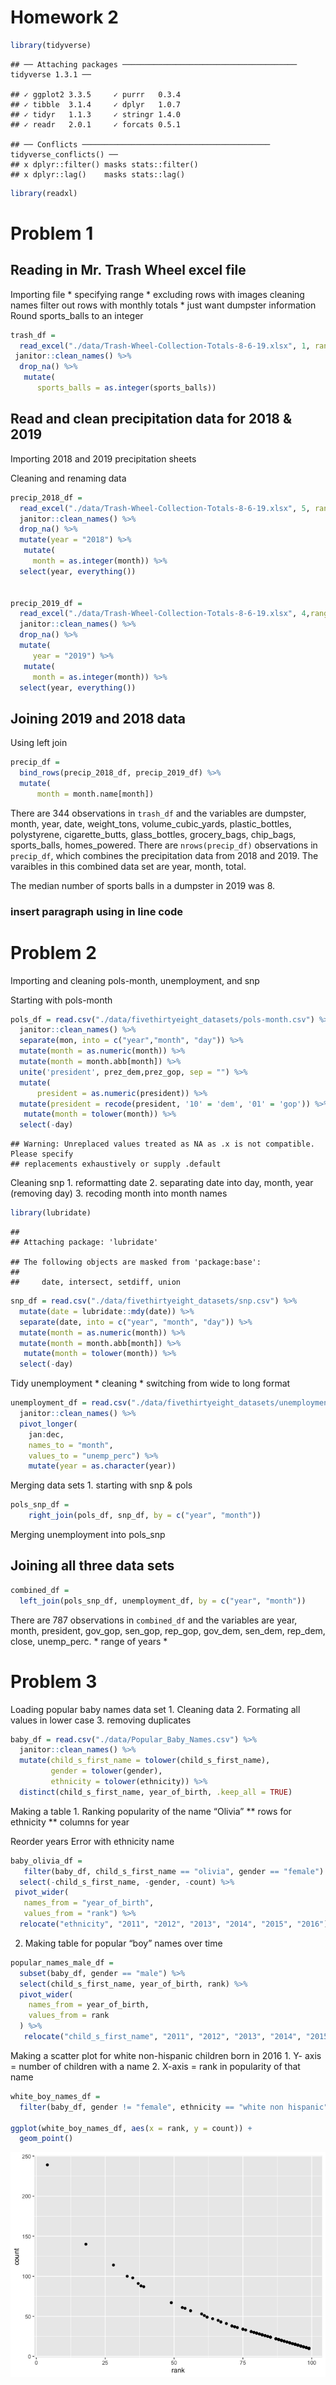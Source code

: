 Homework 2
================

``` r
library(tidyverse)
```

    ## ── Attaching packages ─────────────────────────────────────── tidyverse 1.3.1 ──

    ## ✓ ggplot2 3.3.5     ✓ purrr   0.3.4
    ## ✓ tibble  3.1.4     ✓ dplyr   1.0.7
    ## ✓ tidyr   1.1.3     ✓ stringr 1.4.0
    ## ✓ readr   2.0.1     ✓ forcats 0.5.1

    ## ── Conflicts ────────────────────────────────────────── tidyverse_conflicts() ──
    ## x dplyr::filter() masks stats::filter()
    ## x dplyr::lag()    masks stats::lag()

``` r
library(readxl)
```

# Problem 1

## Reading in Mr. Trash Wheel excel file

Importing file \* specifying range \* excluding rows with images
cleaning names filter out rows with monthly totals \* just want dumpster
information Round sports\_balls to an integer

``` r
trash_df = 
  read_excel("./data/Trash-Wheel-Collection-Totals-8-6-19.xlsx", 1, range = "A2:N408") %>%
 janitor::clean_names() %>% 
  drop_na() %>% 
   mutate(
      sports_balls = as.integer(sports_balls))
```

## Read and clean precipitation data for 2018 & 2019

Importing 2018 and 2019 precipitation sheets

Cleaning and renaming data

``` r
precip_2018_df = 
  read_excel("./data/Trash-Wheel-Collection-Totals-8-6-19.xlsx", 5, range = "A2:B15") %>% 
  janitor::clean_names() %>% 
  drop_na() %>% 
  mutate(year = "2018") %>% 
   mutate(
     month = as.integer(month)) %>% 
  select(year, everything())
  

precip_2019_df = 
  read_excel("./data/Trash-Wheel-Collection-Totals-8-6-19.xlsx", 4,range = "A2:B15") %>% 
  janitor::clean_names() %>% 
  drop_na() %>% 
  mutate(
     year = "2019") %>% 
   mutate(
     month = as.integer(month)) %>% 
  select(year, everything())
```

## Joining 2019 and 2018 data

Using left join

``` r
precip_df = 
  bind_rows(precip_2018_df, precip_2019_df) %>% 
  mutate(
      month = month.name[month])
```

There are 344 observations in `trash_df` and the variables are dumpster,
month, year, date, weight\_tons, volume\_cubic\_yards, plastic\_bottles,
polystyrene, cigarette\_butts, glass\_bottles, grocery\_bags,
chip\_bags, sports\_balls, homes\_powered. There are `nrows(precip_df)`
observations in `precip_df`, which combines the precipitation data from
2018 and 2019. The varaibles in this combined data set are year, month,
total.

The median number of sports balls in a dumpster in 2019 was 8.

### insert paragraph using in line code

# Problem 2

Importing and cleaning pols-month, unemployment, and snp

Starting with pols-month

``` r
pols_df = read.csv("./data/fivethirtyeight_datasets/pols-month.csv") %>% 
  janitor::clean_names() %>% 
  separate(mon, into = c("year","month", "day")) %>%  
  mutate(month = as.numeric(month)) %>% 
  mutate(month = month.abb[month]) %>% 
  unite('president', prez_dem,prez_gop, sep = "") %>% 
  mutate(
      president = as.numeric(president)) %>% 
  mutate(president = recode(president, '10' = 'dem', '01' = 'gop')) %>% 
   mutate(month = tolower(month)) %>% 
  select(-day)
```

    ## Warning: Unreplaced values treated as NA as .x is not compatible. Please specify
    ## replacements exhaustively or supply .default

Cleaning snp 1. reformatting date 2. separating date into day, month,
year (removing day) 3. recoding month into month names

``` r
library(lubridate)
```

    ## 
    ## Attaching package: 'lubridate'

    ## The following objects are masked from 'package:base':
    ## 
    ##     date, intersect, setdiff, union

``` r
snp_df = read.csv("./data/fivethirtyeight_datasets/snp.csv") %>% 
  mutate(date = lubridate::mdy(date)) %>% 
  separate(date, into = c("year", "month", "day")) %>% 
  mutate(month = as.numeric(month)) %>% 
  mutate(month = month.abb[month]) %>% 
   mutate(month = tolower(month)) %>% 
  select(-day)
```

Tidy unemployment \* cleaning \* switching from wide to long format

``` r
unemployment_df = read.csv("./data/fivethirtyeight_datasets/unemployment.csv") %>% 
  janitor::clean_names() %>% 
  pivot_longer(
    jan:dec,
    names_to = "month",
    values_to = "unemp_perc") %>% 
    mutate(year = as.character(year))
```

Merging data sets 1. starting with snp & pols

``` r
pols_snp_df = 
    right_join(pols_df, snp_df, by = c("year", "month"))
```

Merging unemployment into pols\_snp

## Joining all three data sets

``` r
combined_df =
  left_join(pols_snp_df, unemployment_df, by = c("year", "month")) 
```

There are 787 observations in `combined_df` and the variables are year,
month, president, gov\_gop, sen\_gop, rep\_gop, gov\_dem, sen\_dem,
rep\_dem, close, unemp\_perc. \* range of years \*

# Problem 3

Loading popular baby names data set 1. Cleaning data 2. Formating all
values in lower case 3. removing duplicates

``` r
baby_df = read.csv("./data/Popular_Baby_Names.csv") %>% 
  janitor::clean_names() %>%
  mutate(child_s_first_name = tolower(child_s_first_name),
         gender = tolower(gender),
         ethnicity = tolower(ethnicity)) %>%
  distinct(child_s_first_name, year_of_birth, .keep_all = TRUE)
```

Making a table 1. Ranking popularity of the name “Olivia” \*\* rows for
ethnicity \*\* columns for year

Reorder years Error with ethnicity name

``` r
baby_olivia_df = 
   filter(baby_df, child_s_first_name == "olivia", gender == "female") %>% 
  select(-child_s_first_name, -gender, -count) %>%
 pivot_wider(
   names_from = "year_of_birth",
   values_from = "rank") %>% 
  relocate("ethnicity", "2011", "2012", "2013", "2014", "2015", "2016")
```

2.  Making table for popular “boy” names over time

``` r
popular_names_male_df = 
  subset(baby_df, gender == "male") %>% 
  select(child_s_first_name, year_of_birth, rank) %>% 
  pivot_wider(
    names_from = year_of_birth,
    values_from = rank
  ) %>% 
   relocate("child_s_first_name", "2011", "2012", "2013", "2014", "2015", "2016")
```

Making a scatter plot for white non-hispanic children born in 2016 1. Y-
axis = number of children with a name 2. X-axis = rank in popularity of
that name

``` r
white_boy_names_df =
  filter(baby_df, gender != "female", ethnicity == "white non hispanic", year_of_birth == 2016)

ggplot(white_boy_names_df, aes(x = rank, y = count)) +
  geom_point()
```

![](p8105_hw2_th2891_files/figure-gfm/unnamed-chunk-12-1.png)<!-- -->
